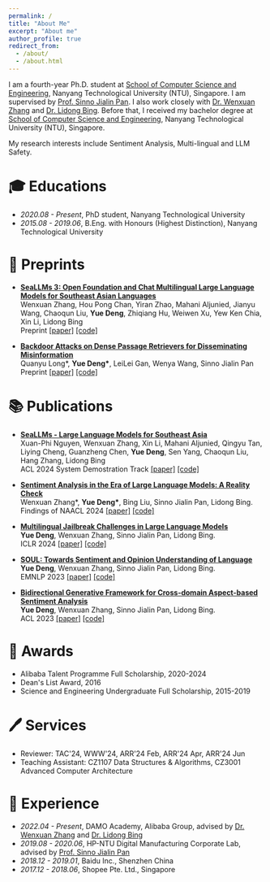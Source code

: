 ```yaml
---
permalink: /
title: "About Me"
excerpt: "About me"
author_profile: true
redirect_from:
  - /about/
  - /about.html
---
```


I am a fourth-year Ph.D. student at [School of Computer Science and Engineering](https://www.ntu.edu.sg/scse), Nanyang Technological University (NTU), Singapore. I am supervised by [Prof. Sinno Jialin Pan](https://www.cse.cuhk.edu.hk/~sinnopan/index.html). I also work closely with [Dr. Wenxuan Zhang](https://isakzhang.github.io/) and [Dr. Lidong Bing](https://lidongbing.github.io/). Before that, I received my bachelor degree at [School of Computer Science and Engineering](https://www.ntu.edu.sg/scse), Nanyang Technological University (NTU), Singapore.

My research interests include Sentiment Analysis, Multi-lingual and LLM Safety.

🎓 Educations
======
- *2020.08 - Present*, PhD student, Nanyang Technological University
- *2015.08 - 2019.06*, B.Eng. with Honours (Highest Distinction), Nanyang Technological University

📝 Preprints
======

- **<ins>SeaLLMs 3: Open Foundation and Chat Multilingual Large Language Models for Southeast Asian Languages</ins>**\
Wenxuan Zhang, Hou Pong Chan, Yiran Zhao, Mahani Aljunied, Jianyu Wang, Chaoqun Liu, **Yue Deng**, Zhiqiang Hu, Weiwen Xu, Yew Ken Chia, Xin Li, Lidong Bing\
Preprint [\[paper\]](https://arxiv.org/abs/2407.19672) [\[code\]](https://huggingface.co/SeaLLMs/SeaLLMs-v3-7B-Chat)

- **<ins>Backdoor Attacks on Dense Passage Retrievers for Disseminating Misinformation</ins>**\
Quanyu Long\*, **Yue Deng\***, LeiLei Gan, Wenya Wang, Sinno Jialin Pan\
Preprint [\[paper\]](https://arxiv.org/abs/2402.13532) [\[code\]](https://github.com/ruyue0001/Backdoor_DPR)

📚 Publications
======

- **<ins>SeaLLMs - Large Language Models for Southeast Asia</ins>**\
Xuan-Phi Nguyen, Wenxuan Zhang, Xin Li, Mahani Aljunied, Qingyu Tan, Liying Cheng, Guanzheng Chen, **Yue Deng**, Sen Yang, Chaoqun Liu, Hang Zhang, Lidong Bing\
ACL 2024 System Demostration Track [\[paper\]](https://arxiv.org/abs/2312.00738) [\[code\]](https://github.com/DAMO-NLP-SG/SeaLLMs)

- **<ins>Sentiment Analysis in the Era of Large Language Models: A Reality Check</ins>**\
Wenxuan Zhang\*, **Yue Deng\***, Bing Liu, Sinno Jialin Pan, Lidong Bing.\
Findings of NAACL 2024 [\[paper\]](https://arxiv.org/abs/2305.15005) [\[code\]](https://github.com/DAMO-NLP-SG/LLM-Sentiment)

- **<ins>Multilingual Jailbreak Challenges in Large Language Models</ins>**\
**Yue Deng**, Wenxuan Zhang, Sinno Jialin Pan, Lidong Bing.\
ICLR 2024 [\[paper\]](https://openreview.net/forum?id=vESNKdEMGp&) [\[code\]](https://github.com/DAMO-NLP-SG/multilingual-safety-for-LLMs) 

- **<ins>SOUL: Towards Sentiment and Opinion Understanding of Language</ins>**\
**Yue Deng**, Wenxuan Zhang, Sinno Jialin Pan, Lidong Bing.\
EMNLP 2023 [\[paper\]](https://aclanthology.org/2023.emnlp-main.538/) [\[code\]](https://github.com/DAMO-NLP-SG/SOUL)

- **<ins>Bidirectional Generative Framework for Cross-domain Aspect-based Sentiment Analysis</ins>**\
**Yue Deng**, Wenxuan Zhang, Sinno Jialin Pan, Lidong Bing.\
ACL 2023 [\[paper\]](https://aclanthology.org/2023.acl-long.686/) [\[code\]](https://github.com/DAMO-NLP-SG/BGCA)

🏅 Awards
======
- Alibaba Talent Programme Full Scholarship, 2020-2024
- Dean's List Award, 2016
- Science and Engineering Undergraduate Full Scholarship, 2015-2019

🖊️ Services
=======
- Reviewer: TAC'24, WWW'24, ARR'24 Feb, ARR'24 Apr, ARR'24 Jun
- Teaching Assistant: CZ1107 Data Structures & Algorithms, CZ3001 Advanced Computer Architecture


💼 Experience
======
- *2022.04 - Present*, DAMO Academy, Alibaba Group, advised by [Dr. Wenxuan Zhang](https://isakzhang.github.io/) and [Dr. Lidong Bing](https://lidongbing.github.io/)
- *2019.08 - 2020.06*, HP-NTU Digital Manufacturing Corporate Lab, advised by [Prof. Sinno Jialin Pan](https://www.cse.cuhk.edu.hk/~sinnopan/index.html)
- *2018.12 - 2019.01*, Baidu Inc., Shenzhen China
- *2017.12 - 2018.06*, Shopee Pte. Ltd., Singapore

<!---
<div style="transform: scale(0.5); transform-origin: top left;">
<script type="text/javascript" id="clustrmaps" src="//clustrmaps.com/map_v2.js?d=mbKmvcLMBYoZWNicchf11wWWJ1TxNprEv2i86NSGg3I&cl=ffffff&w=a"></script>
</div>
-->

